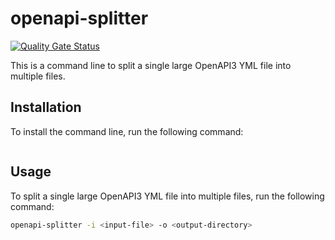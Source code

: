# openapi-splitter

[![Quality Gate Status](https://sonarcloud.io/api/project_badges/measure?project=petrabarus_openapi-splitter&metric=alert_status)](https://sonarcloud.io/summary/new_code?id=petrabarus_openapi-splitter)

This is a command line to split a single large OpenAPI3 YML file into multiple files.

## Installation

To install the command line, run the following command:

```bash
```

## Usage

To split a single large OpenAPI3 YML file into multiple files, run the following command:

```bash
openapi-splitter -i <input-file> -o <output-directory>
```
